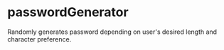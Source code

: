 # passwordGenerator
Randomly generates password depending on user's desired length and character preference.
